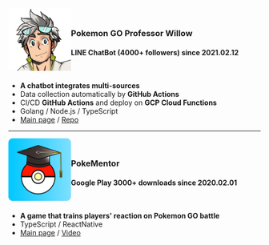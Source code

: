 <img src="./images/professor-willow.png" width="125" align="left" />
<div>
    <br />
    <h3>Pokemon GO Professor Willow</h3>
    <h4>LINE ChatBot (4000+ followers) since 2021.02.12</h4>
    <br />
    <ul>
        <li><strong>A chatbot integrates multi-sources</strong></li>
        <li>Data collection automatically by <strong>GitHub Actions</strong></li>
        <li>CI/CD <strong>GitHub Actions</strong> and deploy on <strong>GCP Cloud Functions</strong></li>
        <li>Golang / Node.js / TypeScript</li>
        <li><a href="https://page.line.me/?accountId=611mscwy">Main page</a> / <a href="https://github.com/pmgo-professor-willow/line-chatbot">Repo</a></li>
    </ul>
</div>

<hr />

<img src="./images/pokementor.png" width="125" align="left" />
<div>
    <br />
    <h3>PokeMentor</h3>
    <h4>Google Play 3000+ downloads since 2020.02.01</h4>
    <br />
    <ul>
        <li><strong>A game that trains players' reaction on Pokemon GO battle</strong></li>
        <li>TypeScript / ReactNative</li>
        <li><a href="https://poke-mentor.salmon.tw/">Main page</a> / <a href="https://www.youtube.com/watch?v=dW4vStLfu-k">Video</a></li>
    </ul>
</div>
